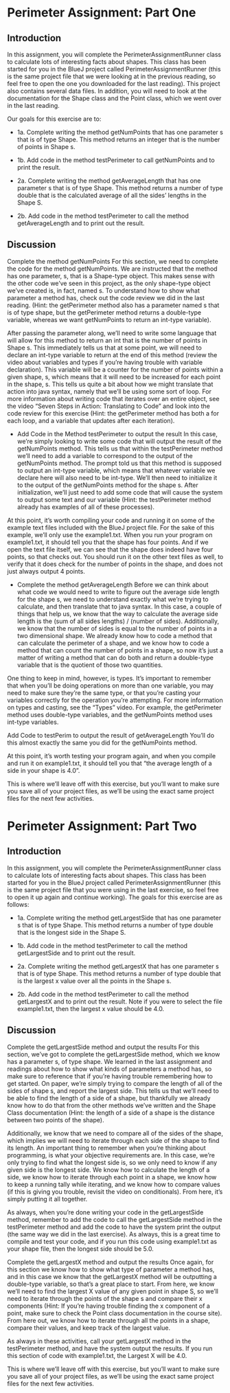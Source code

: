 # Perimeter Assignment: Part One
## Introduction
In this assignment, you will complete the PerimeterAssignmentRunner class to calculate lots of interesting facts about shapes. 
This class has been started for you in the BlueJ project called PerimeterAssignmentRunner 
(this is the same project file that we were looking at in the previous reading, so feel free to open the one you downloaded for the last reading).
This project also contains several data files. 
In addition, you will need to look at the documentation for the Shape class and the Point class, which we went over in the last reading.

Our goals for this exercise are to: 

- 1a. Complete writing the method getNumPoints that has one parameter s that is of type Shape. This method returns an integer that is the number of points in Shape s. 

- 1b. Add code in the method testPerimeter to call getNumPoints and to print the result.

- 2a. Complete writing the method getAverageLength that has one parameter s that is of type Shape. This method returns a number of type double that is the calculated average of all the sides’ lengths in the Shape S.

- 2b. Add code in the method testPerimeter to call the method getAverageLength and to print out the result. 

## Discussion
Complete the method getNumPoints
For this section, we need to complete the code for the method getNumPoints. We are instructed that the method has one parameter, s, 
that is a Shape-type object. This makes sense with the other code we’ve seen in this project, as the only shape-type object we’ve created is,
in fact, named s. To understand how to show what parameter a method has, check out the code review we did in the last reading.
(Hint: the getPerimeter method also has a parameter named s that is of type shape, 
but the getPerimeter method returns a double-type variable, whereas we want getNumPoints to return an int-type variable).

After passing the parameter along, we’ll need to write some language that will allow for this method to return an int that is the number of points in Shape s. 
This immediately tells us that at some point, we will need to declare an int-type variable to return at the end of this method 
(review the video about variables and types if you’re having trouble with variable declaration). This variable will be a counter for the number 
of points within a given shape, s, which means that it will need to be increased for each point in the shape, s. 
This tells us quite a bit about how we might translate that action into java syntax, namely that we’ll be using some sort of loop. 
For more information about writing code that iterates over an entire object, 
see the video “Seven Steps in Action: Translating to Code” and look into the code review for this exercise
(Hint: the getPerimeter method has both a for each loop, and a variable that updates after each iteration).

- Add Code in the Method testPerimeter to output the result
In this case, we’re simply looking to write some code that will output the result of the getNumPoints method.
This tells us that within the testPerimeter method we’ll need to add a variable to correspond to the output of the getNumPoints method.
The prompt told us that this method is supposed to output an int-type variable, which means that whatever variable we declare here will also need to be int-type. 
We’ll then need to initialize it to the output of the getNumPoints method for the shape s. 
After initialization, we’ll just need to add some code that will cause the system to output some text and our variable
(Hint: the testPerimeter method already has examples of all of these processes).

At this point, it’s worth compiling your code and running it on some of the example text files included with the BlueJ project file. For the sake of this example, we’ll only use the example1.txt. When you run your program on example1.txt, it should tell you that the shape has four points. And if we open the text file itself, we can see that the shape does indeed have four points, so that checks out. You should run it on the other text files as well, to verify that it does check for the number of points in the shape, and does not just always output 4 points.

- Complete the method getAverageLength
Before we can think about what code we would need to write to figure out the average side length for the shape s, we need to understand exactly what we’re trying to calculate, and then translate that to java syntax. In this case, a couple of things that help us, we know that the way to calculate the average side length is the (sum of all sides lengths) / (number of sides). Additionally, we know that the number of sides is equal to the number of points in a two dimensional shape. We already know how to code a method that can calculate the perimeter of a shape, and we know how to code a method that can count the number of points in a shape, so now it’s just a matter of writing a method that can do both and return a double-type variable that is the quotient of those two quantities.

One thing to keep in mind, however, is types. It’s important to remember that when you’ll be doing operations on more than one variable, you may need to make sure they’re the same type, or that you’re casting your variables correctly for the operation you’re attempting. For more information on types and casting, see the “Types” video. For example, the getPerimeter method uses double-type variables, and the getNumPoints method uses int-type variables.

Add Code to testPerim to output the result of getAverageLength
You’ll do this almost exactly the same you did for the getNumPoints method. 

At this point, it’s worth testing your program again, and when you compile and run it on example1.txt, it should tell you that “the average length of a side in your shape is 4.0”.

This is where we’ll leave off with this exercise, but you’ll want to make sure you save all of your project files, as we’ll be using the exact same project files for the next few activities.


# Perimeter Assignment: Part Two
## Introduction
In this assignment, you will complete the PerimeterAssignmentRunner class to calculate lots of interesting facts about shapes. This class has been started for you in the BlueJ project called PerimeterAssignmentRunner (this is the same project file that you were using in the last exercise, so feel free to open it up again and continue working). The goals for this exercise are as follows:

- 1a. Complete writing the method getLargestSide that has one parameter s that is of type Shape. This method returns a number of type double that is the longest side in the Shape S.
 
- 1b. Add code in the method testPerimeter to call the method getLargestSide and to print out the result.

- 2a. Complete writing the method getLargestX that has one parameter s that is of type Shape. This method returns a number of type double that is the largest x value over all the points in the Shape s.

- 2b. Add code in the method testPerimeter to call the method getLargestX and to print out the result. Note if you were to select the file example1.txt, then the largest x value should be 4.0.

## Discussion
Complete the getLargestSide method and output the results
For this section, we’ve got to complete the getLargestSide method, which we know has a parameter s, of type shape. We learned in the last assignment and readings about how to show what kinds of parameters a method has, so make sure to reference that if you’re having trouble remembering how to get started. On paper, we’re simply trying to compare the length of all of the sides of shape s, and report the largest side. This tells us that we’ll need to be able to find the length of a side of a shape, but thankfully we already know how to do that from the other methods we’ve written and the Shape Class documentation (Hint: the length of a side of a shape is the distance between two points of the shape). 

Additionally, we know that we need to compare all of the sides of the shape, which implies we will need to iterate through each side of the shape to find its length. An important thing to remember when you’re thinking about programming, is what your objective requirements are. In this case, we’re only trying to find what the longest side is, so we only need to know if any given side is the longest side. We know how to calculate the length of a side, we know how to iterate through each point in a shape, we know how to keep a running tally while iterating, and we know how to compare values (if this is giving you trouble, revisit the video on conditionals). From here, it’s simply putting it all together.  

As always, when you’re done writing your code in the getLargestSide method, remember to add the code to call the getLargestSide method in the testPerimeter method and add the code to have the system print the output (the same way we did in the last exercise). As always, this is a great time to compile and test your code, and if you run this code using example1.txt as your shape file, then the longest side should be 5.0.

Complete the getLargestX method and output the results
Once again, for this section we know how to show what type of parameter a method has, and in this case we know that the getLargestX method will be outputting a double-type variable, so that’s a great place to start. From here, we know we’ll need to find the largest X value of any given point in shape S, so we’ll need to iterate through the points of the shape s and compare their x components (Hint: If you’re having trouble finding the x component of a point, make sure to check the Point class documentation in the course site). From here out, we know how to iterate through all the points in a shape, compare their values, and keep track of the largest value. 

As always in these activities, call your getLargestX method in the testPerimeter method, and have the system output the results. If you run this section of code with example1.txt, the Largest X will be 4.0. 

This is where we’ll leave off with this exercise, but you’ll want to make sure you save all of your project files, as we’ll be using the exact same project files for the next few activities.


